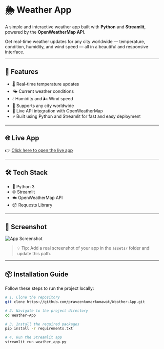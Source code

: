 # 🌦️ Weather App

A simple and interactive weather app built with **Python** and **Streamlit**, powered by the **OpenWeatherMap API**.

Get real-time weather updates for any city worldwide — temperature, condition, humidity, and wind speed — all in a beautiful and responsive interface.

---

## 🚀 Features

- 🌡️ Real-time temperature updates
- 🌤️ Current weather conditions
- 💧 Humidity and 🌬️ Wind speed
- 📍 Supports any city worldwide
- 🔁 Live API integration with OpenWeatherMap
- ⚡ Built using Python and Streamlit for fast and easy deployment

---

## 🌐 Live App

👉 [Click here to open the live app](https://weather-h7mumm6nb8y4ht5pnwhk9v.streamlit.app)

---

## 🛠️ Tech Stack

- 🐍 Python 3
- 🌐 Streamlit
- ☁️ OpenWeatherMap API
- 📦 Requests Library

---

## 📸 Screenshot

![App Screenshot](assets/screenshot.png)

> 💡 Tip: Add a real screenshot of your app in the `assets/` folder and update this path.

---

## 📦 Installation Guide

Follow these steps to run the project locally:

```bash
# 1. Clone the repository
git clone https://github.com/praveenkumarkumawat/Weather-App.git

# 2. Navigate to the project directory
cd Weather-App

# 3. Install the required packages
pip install -r requirements.txt

# 4. Run the Streamlit app
streamlit run weather_app.py



